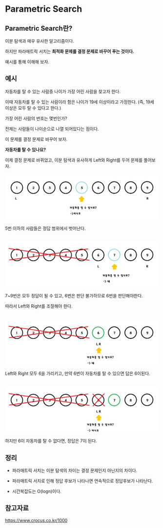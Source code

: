 # Parametric Search

## Parametric Search란?

이분 탐색과 매우 유사한 알고리즘이다.

하지만 파라매트릭 서치는 **최적화 문제를 결정 문제로 바꾸어 푸는 것이다.**

예시를 통해 이해해 보자.

## 예시

자동차를 탈 수 있는 사람중 나이가 가장 어린 사람을 찾고자 한다.

이때 자동차를 탈 수 있는 사람이라 함은 나이가 19세 이상이라고 가정한다.
(즉, 19세 이상은 모두 탈 수 있다고 한다.)

가장 어린 사람의 번호는 몇번인가?

전제는 사람들이 나이순으로 나열 되어있다는 점이다.

이 문제를 결정 문제로 바꾸어 보자.

**자동차를 탈 수 있나요?**

이제 결정 문제로 바뀌었고, 이분 탐색과 유사하게 Left와 Right를 두어 문제를 풀어보자.

<img src="./img/parametric1.png">

5번 이하의 사람들은 정답 범위에서 벗어난다.

<br/>

<img src="./img/parametric2.png">

7~9번은 모두 정답이 될 수 있고, 6번은 판단 불가하므로 6번을 판단해야한다.

따라서 Left와 Right를 조절해야 한다.

<br/>

<img src="./img/parametric3.png">

Left와 Right 모두 6을 가리키고, 만약 6번이 자동차를 탈 수 있으면 답은 6이된다.

<br/>

<img src="./img/parametric4.png">

하지만 6이 자동차를 탈 수 없다면, 정답은 7이 된다.

## 정리

- 파라매트릭 서치는 이분 탐색의 차이는 결정 문제인지 아닌지의 차이다.

- 파라매트릭 서치로 인해 정답 후보가 나타나면 연속적으로 정답후보가 나타난다.

- 시간복잡도는 O(logn)이다.

## 참고자료

https://www.crocus.co.kr/1000

